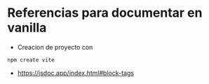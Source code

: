 # Referencias para documentar en vanilla

- Creacion de proyecto con

```
npm create vite
```

- https://jsdoc.app/index.html#block-tags
